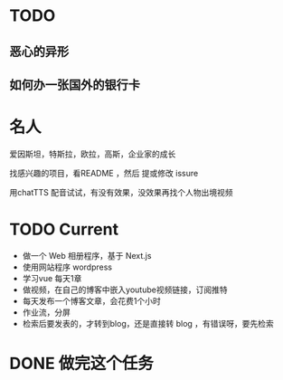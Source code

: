 

# TODO
## 恶心的异形
## 如何办一张国外的银行卡

# 名人
爱因斯坦，特斯拉，欧拉，高斯，企业家的成长

找感兴趣的项目，看README ，然后 提或修改 issure

用chatTTS 配音试试，有没有效果，没效果再找个人物出境视频

# TODO Current
- 做一个 Web 相册程序，基于 Next.js
- 使用网站程序 wordpress
- 学习vue  每天1章
- 做视频，在自己的博客中嵌入youtube视频链接，订阅推特
- 每天发布一个博客文章，会花费1个小时
- 作业流，分屏
- 检索后要发表的，才转到blog，还是直接转 blog ，有错误呀，要先检索


# DONE 做完这个任务

<!-- - 如何配置全局shortcut key : 在属性里面配置 -->
<!-- F:\me\thinking\使用github学习编程.md -->
<!-- # 如何使用wsl 编写程序 -->
<!-- - 买个人体工学鼠标 实际需求不需要 -->

